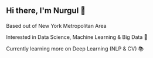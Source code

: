 ## Hi there, I'm  Nurgul 👋 <p>
  
Based out of New York Metropolitan Area <p>
Interested in Data Science, Machine Learning & Big Data 🌱 <p>
Currently learning more on Deep Learning (NLP & CV) 📚 <p>

<!--
**kamalova/kamalova** is a ✨ _special_ ✨ repository because its `README.md` (this file) appears on your GitHub profile.



